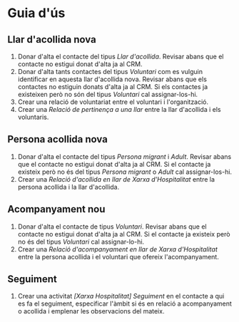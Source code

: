 # Guia d'ús

## Llar d'acollida nova

1. Donar d'alta el contacte del tipus _Llar d'acollida_. Revisar abans que el contacte no estigui donat d'alta ja al CRM.
2. Donar d'alta tants contactes del tipus _Voluntari_ com es vulguin identificar en aquesta llar d'acollida nova. Revisar abans que els contactes no estiguin donats d'alta ja al CRM. Si els contactes ja existeixen però no són del tipus _Voluntari_ cal assignar-los-hi.
3. Crear una relació de voluntariat entre el voluntari i l'organització.
4. Crear una _Relació de pertinença a una llar_ entre la llar d'acollida i els voluntaris.

## Persona acollida nova

1. Donar d'alta el contacte del tipus _Persona migrant_ i _Adult_. Revisar abans que el contacte no estigui donat d'alta ja al CRM. Si el contacte ja existeix però no és del tipus _Persona migrant_ o _Adult_ cal assignar-los-hi.
2. Crear una _Relació d'acollida en llar de Xarxa d'Hospitalitat_ entre la persona acollida i la llar d'acollida.

## Acompanyament nou

1. Donar d'alta el contacte de tipus _Voluntari_. Revisar abans que el contacte no estigui donat d'alta ja al CRM. Si el contacte ja existeix però no és del tipus _Voluntari_ cal assignar-lo-hi.
2. Crear una _Relació d'acompanyament en llar de Xarxa d'Hospitalitat_ entre la persona acollida i el voluntari que ofereix l'acompanyament.

## Seguiment

1. Crear una activitat _[Xarxa Hospitalitat] Seguiment_ en el contacte a qui es fa el seguiment, especificar l'àmbit si és en relació a acompanyament o acollida i emplenar les observacions del mateix.
